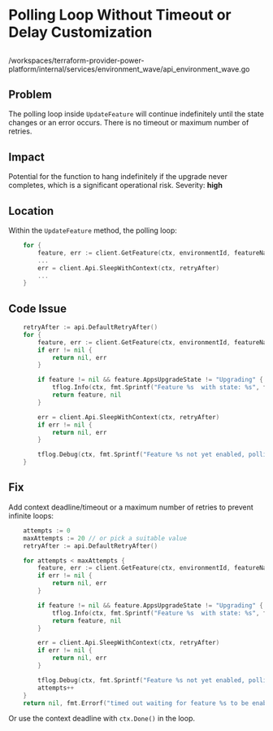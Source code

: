 # Polling Loop Without Timeout or Delay Customization

##

/workspaces/terraform-provider-power-platform/internal/services/environment_wave/api_environment_wave.go

## Problem

The polling loop inside `UpdateFeature` will continue indefinitely until the state changes or an error occurs. There is no timeout or maximum number of retries.

## Impact

Potential for the function to hang indefinitely if the upgrade never completes, which is a significant operational risk. Severity: **high**

## Location

Within the `UpdateFeature` method, the polling loop:

```go
	for {
		feature, err := client.GetFeature(ctx, environmentId, featureName)
		...
		err = client.Api.SleepWithContext(ctx, retryAfter)
		...
	}
```

## Code Issue

```go
	retryAfter := api.DefaultRetryAfter()
	for {
		feature, err := client.GetFeature(ctx, environmentId, featureName)
		if err != nil {
			return nil, err
		}

		if feature != nil && feature.AppsUpgradeState != "Upgrading" {
			tflog.Info(ctx, fmt.Sprintf("Feature %s  with state: %s", featureName, feature.AppsUpgradeState))
			return feature, nil
		}

		err = client.Api.SleepWithContext(ctx, retryAfter)
		if err != nil {
			return nil, err
		}

		tflog.Debug(ctx, fmt.Sprintf("Feature %s not yet enabled, polling...", featureName))
	}
```

## Fix

Add context deadline/timeout or a maximum number of retries to prevent infinite loops:

```go
	attempts := 0
	maxAttempts := 20 // or pick a suitable value
	retryAfter := api.DefaultRetryAfter()

	for attempts < maxAttempts {
		feature, err := client.GetFeature(ctx, environmentId, featureName)
		if err != nil {
			return nil, err
		}

		if feature != nil && feature.AppsUpgradeState != "Upgrading" {
			tflog.Info(ctx, fmt.Sprintf("Feature %s  with state: %s", featureName, feature.AppsUpgradeState))
			return feature, nil
		}

		err = client.Api.SleepWithContext(ctx, retryAfter)
		if err != nil {
			return nil, err
		}

		tflog.Debug(ctx, fmt.Sprintf("Feature %s not yet enabled, polling...", featureName))
		attempts++
	}
	return nil, fmt.Errorf("timed out waiting for feature %s to be enabled in environment %s", featureName, environmentId)
```

Or use the context deadline with `ctx.Done()` in the loop.
